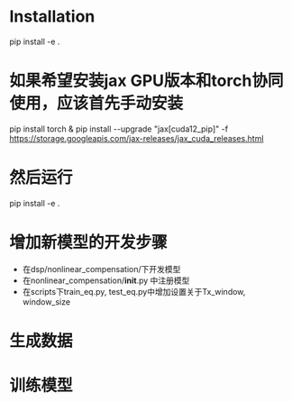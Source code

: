 # Installation 
pip install -e .


# 如果希望安装jax GPU版本和torch协同使用，应该首先手动安装
pip install torch & pip install --upgrade "jax[cuda12_pip]" -f https://storage.googleapis.com/jax-releases/jax_cuda_releases.html
# 然后运行
pip install -e .


# 增加新模型的开发步骤
- 在dsp/nonlinear_compensation/下开发模型
- 在nonlinear_compensation/__init__.py 中注册模型
- 在scripts下train_eq.py, test_eq.py中增加设置关于Tx_window, window_size


# 生成数据


# 训练模型